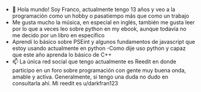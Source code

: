 - 👋 Hola mundo! Soy Franco, actualmente tengo 13 años y veo a la programación como un hobby o pasatiempo más que como un trabajo
-  Me gusta mucho la música, en especial en inglés, también me gusta leer por lo que a veces leo sobre python en my ebook, aunque todavía no me decido por un libro en específico
- Aprendí lo básico sobre PSEint y algunos fundamentos de javascript que estoy usando actualmente en python
-Como dije uso python y capaz que este año aprenda lo básico de C++
- 📫 La única red social que tengo actualmente es Reedit en donde participo en un foro sobre programación con gente muy buena onda, amable y activa. Generalmente, si tengo una duda no dudo en consultarla ahí.
Mi reedit es u/darkfran123


